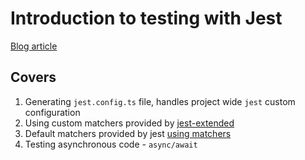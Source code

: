 # Introduction to testing with Jest
[Blog article](https://www.naftalimurgor.com/unit-testing-with-jest/)
## Covers
1. Generating `jest.config.ts` file, handles project wide `jest` custom configuration
2. Using custom matchers provided by [jest-extended](https://github.com/jest-community/jest-extended#readme)
3. Default matchers provided by jest [using matchers](https://jestjs.io/docs/using-matchers)
4. Testing asynchronous code - `async/await`